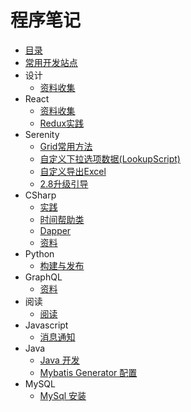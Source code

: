 # 程序笔记

* [目录](README.md)
* [常用开发站点](dev-helper.md)
* 设计
    * [资料收集](design/index.md)
* React
    * [资料收集](React/index.md)
    * [Redux实践](React/learning.md)
* Serenity
    * [Grid常用方法](Serenity/Grid.md)
    * [自定义下拉选项数据(LookupScript)](Serenity/LookupScript.md)
    * [自定义导出Excel](Serenity/custom-export-excel.md)
    * [2.8升级引导](Serenity/serenity-2.8.0-upgrade.md)
* CSharp
    * [实践](CSharp/index.md)
    * [时间帮助类](CSharp/TimeHelper.md)
    * [Dapper](CSharp/Dapper.md)
    * [资料](CSharp/zhiliao.md)
* Python
    * [构建与发布](Python/p_1.md)
* GraphQL
    * [资料](GraphQL/g_1.md)       
* 阅读
    * [阅读](Yuedu/index.md)
* Javascript
    * [消息通知](Javascript/chrome-web-push.md)
* Java
    * [Java 开发](java/index.md)
    * [Mybatis Generator 配置](java/mybatis.md)
* MySQL
    * [MySql 安装](mysql/index.md)
